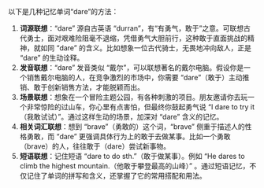 以下是几种记忆单词“dare”的方法：
1. **词源联想**：“dare” 源自古英语 “durran”，有“有勇气，敢于”之意。可联想古代勇士，面对艰难险阻毫不退缩，凭借勇气大胆前行，这种敢于直面挑战的精神，就如同 “dare” 的含义。比如想象一位古代骑士，无畏地冲向敌人，正是 “dare” 的生动诠释。
2. **发音联想**：“dare” 发音类似 “戴尔”，可以联想著名的戴尔电脑。假设你是一个销售戴尔电脑的人，在竞争激烈的市场中，你需要 “dare”（敢于）主动推销、敢于创新销售方法，才能脱颖而出。
3. **场景联想**：想象在一个冒险主题公园，有各种刺激的项目。朋友邀请你去玩一个非常惊险的过山车，你心里有点害怕，但最终你鼓起勇气说 “I dare to try it（我敢试试）”。通过这样生动的场景，加深对 “dare” 含义的记忆。
4. **相关词汇联想**：想到 “brave”（勇敢的）这个词，“brave” 侧重于描述人的性格勇敢，而 “dare” 更强调具体行为上的敢于去做某事。比如一个勇敢（brave）的人，往往敢于（dare）尝试新事物。
5. **短语联想**：记住短语 “dare to do sth.”（敢于做某事）。例如 “He dares to climb the highest mountain.（他敢于攀登最高的山峰）” 。通过短语记忆，不仅记住了单词的拼写和含义，还掌握了它的常用搭配和用法。 